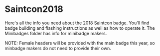 # Saintcon2018
Here's all the info you need about the 2018 Saintcon badge. You'll find badge building and flashing instructions as well as how to operate it. The Minibadges folder has info for minibadge makers.

NOTE: Female headers will be provided with the main badge this year, so minbadge makers do not need to provide their own.
